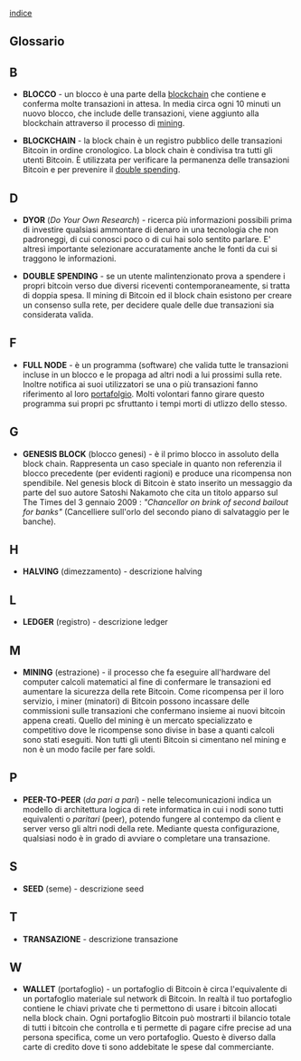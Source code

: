 [indice](README.md)
## Glossario
## B
* <a name="blocco"></a>__BLOCCO__ - un blocco è una parte della [blockchain](#blockchain) che contiene e conferma molte transazioni in attesa. In media circa ogni 10 minuti un nuovo blocco, che include delle transazioni, viene aggiunto alla blockchain attraverso il processo di [mining](#minare).

* <a name="blockchain"></a>__BLOCKCHAIN__ - la block chain è un registro pubblico delle transazioni Bitcoin in ordine cronologico. La block chain è condivisa tra tutti gli utenti Bitcoin. È utilizzata per verificare la permanenza delle transazioni Bitcoin e per prevenire il [double spending](#doublespend).

## D
* <a name="dyor"></a>__DYOR__ (_Do Your Own Research_) - ricerca più informazioni possibili prima di investire qualsiasi ammontare di denaro in una tecnologia che non padroneggi, di cui conosci poco o di cui hai solo sentito parlare. E' altresì importante selezionare accuratamente anche le fonti da cui si traggono le informazioni.

* <a neame="doublespend"></a>__DOUBLE SPENDING__ - se un utente malintenzionato prova a spendere i propri bitcoin verso due diversi riceventi contemporaneamente, si tratta di doppia spesa. Il mining di Bitcoin ed il block chain esistono per creare un consenso sulla rete, per decidere quale delle due transazioni sia considerata valida.

## F
* <a name="fullnode"></a>__FULL NODE__ - è un programma (software) che valida tutte le transazioni incluse in un blocco e le propaga ad altri nodi a lui prossimi sulla rete. Inoltre notifica ai suoi utilizzatori se una o più transazioni fanno riferimento al loro [portafolgio](#wallet). Molti volontari fanno girare questo programma sui propri pc sfruttanto i tempi morti di utlizzo dello stesso.

## G
* <a name="genesisblock"></a>__GENESIS BLOCK__ (blocco genesi) - è il primo blocco in assoluto della block chain. Rappresenta un caso speciale in quanto non referenzia il blocco precedente (per evidenti ragioni) e produce una ricompensa non spendibile. Nel genesis block di Bitcoin è stato inserito un messaggio da parte del suo autore Satoshi Nakamoto che cita un titolo apparso sul The Times del 3 gennaio 2009 : _"Chancellor on brink of second bailout for banks"_ (Cancelliere sull'orlo del secondo piano di salvataggio per le banche).

## H
* <a name="halving"></a>__HALVING__ (dimezzamento) - descrizione halving

## L
* <a name="ledger"></a>__LEDGER__ (registro) - descrizione ledger

## M
* <a name="minare"></a>__MINING__ (estrazione) - il processo che fa eseguire all'hardware del computer calcoli matematici al fine di confermare le transazioni ed aumentare la sicurezza della rete Bitcoin. Come ricompensa per il loro servizio, i miner (minatori) di Bitcoin possono incassare delle commissioni sulle transazioni che confermano insieme ai nuovi bitcoin appena creati. Quello del mining è un mercato specializzato e competitivo dove le ricompense sono divise in base a quanti calcoli sono stati eseguiti. Non tutti gli utenti Bitcoin si cimentano nel mining e non è un modo facile per fare soldi.

## P
* <a name="p2p"></a>__PEER-TO-PEER__ (_da pari a pari_) -  nelle telecomunicazioni indica un modello di architettura logica di rete informatica in cui i nodi sono tutti equivalenti o _paritari_ (peer), potendo fungere al contempo da client e server verso gli altri nodi della rete. Mediante questa configurazione, qualsiasi nodo è in grado di avviare o completare una transazione.

## S
* <a name="seed"></a>__SEED__ (seme) - descrizione seed

## T
* <a name="transazione"></a>__TRANSAZIONE__ - descrizione transazione

## W
* <a name="wallet"></a>__WALLET__ (portafoglio) - un portafoglio di Bitcoin è circa l'equivalente di un portafoglio materiale sul network di Bitcoin. In realtà il tuo portafoglio contiene le chiavi private che ti permettono di usare i bitcoin allocati nella block chain. Ogni portafoglio Bitcoin può mostrarti il bilancio totale di tutti i bitcoin che controlla e ti permette di pagare cifre precise ad una persona specifica, come un vero portafoglio. Questo è diverso dalla carte di credito dove ti sono addebitate le spese dal commerciante.
